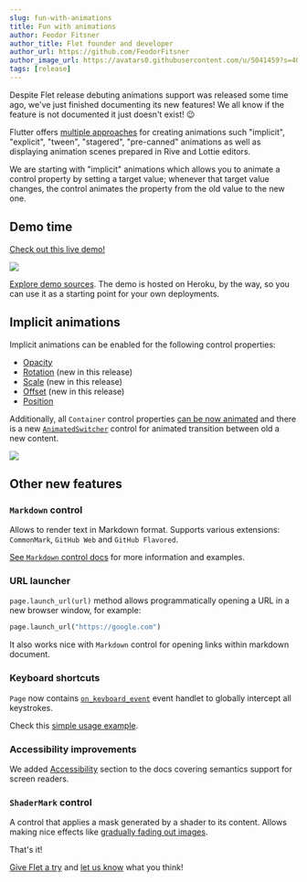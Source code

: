 ```yaml
---
slug: fun-with-animations
title: Fun with animations
author: Feodor Fitsner
author_title: Flet founder and developer
author_url: https://github.com/FeodorFitsner
author_image_url: https://avatars0.githubusercontent.com/u/5041459?s=400&v=4
tags: [release]
---
```


Despite Flet release debuting animations support was released some time ago, we've just finished documenting its new features! We all know if the feature is not documented it just doesn't exist! 😉

Flutter offers [multiple approaches](https://docs.flutter.dev/development/ui/animations) for creating animations such "implicit", "explicit", "tween", "stagered", "pre-canned" animations as well as displaying animation scenes prepared in Rive and Lottie editors.

We are starting with "implicit" animations which allows you to animate a control property by setting a target value; whenever that target value changes, the control animates the property from the old value to the new one.

## Demo time

<div style={{fontSize: "1.1rem", textAlign: "center", padding: "1rem" }}>
<a href="https://flet-animation.herokuapp.com/">Check out this live demo!</a>
</div>

<a href="https://flet-animation.herokuapp.com/"><img src="/img/blog/animations/flet-animation-demo.gif" className="screenshot-100" /></a>

[Explore demo sources](https://github.com/flet-dev/flet-heroku-app). The demo is hosted on Heroku, by the way, so you can use it as a starting point for your own deployments.

## Implicit animations

Implicit animations can be enabled for the following control properties:

* [Opacity](/docs/cookbook/animations#opacity-animation)
* [Rotation](/docs/cookbook/animations#rotation-animation) (new in this release)
* [Scale](/docs/cookbook/animations#scale-animation) (new in this release)
* [Offset](/docs/cookbook/animations#offset-animation) (new in this release)
* [Position](/docs/cookbook/animations#position-animation)

Additionally, all `Container` control properties [can be now animated](/docs/cookbook/animations#animated-container) and there is a new [`AnimatedSwitcher`](/docs/controls/animatedswitcher) control for animated transition between old a new content.

<img src="/img/docs/controls/animated-switcher/animated-switcher.gif" className="screenshot-20" />

## Other new features

### `Markdown` control

Allows to render text in Markdown format. Supports various extensions: `CommonMark`, `GitHub Web` and `GitHub Flavored`.

[See `Markdown` control docs](/docs/controls/markdown) for more information and examples.

### URL launcher

`page.launch_url(url)` method allows programmatically opening a URL in a new browser window, for example:

```python
page.launch_url("https://google.com")
```

It also works nice with `Markdown` control for opening links within markdown document.

### Keyboard shortcuts

`Page` now contains [`on_keyboard_event`](/docs/controls/page#on_keyboard_event) event handlet to globally intercept all keystrokes.

Check this [simple usage example](https://github.com/flet-dev/examples/blob/main/python/controls/page/keyboard-events.py).

### Accessibility improvements

We added [Accessibility](/docs/cookbook/accessibility) section to the docs covering semantics support for screen readers.

### `ShaderMark` control

A control that applies a mask generated by a shader to its content. Allows making nice effects like [gradually fading out images](/docs/controls/shadermask#gradually-fade-out-image-to-the-bottom-edge).

That's it!

[Give Flet a try](/docs) and [let us know](https://discord.gg/dzWXP8SHG8) what you think!